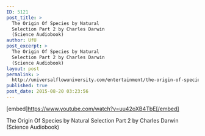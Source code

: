 ```yaml
---
ID: 5121
post_title: >
  The Origin Of Species by Natural
  Selection Part 2 by Charles Darwin
  (Science Audiobook)
author: UfU
post_excerpt: >
  The Origin Of Species by Natural
  Selection Part 2 by Charles Darwin
  (Science Audiobook)
layout: post
permalink: >
  http://universalflowuniversity.com/entertainment/the-origin-of-species-by-natural-selection-part-2-by-charles-darwin-science-audiobook/
published: true
post_date: 2015-08-20 03:23:56
---
```

[embed]https://www.youtube.com/watch?v=uu42oXB4TbE[/embed]<br>
<p>The Origin Of Species by Natural Selection Part 2 by Charles Darwin (Science Audiobook)</p>